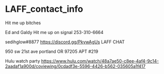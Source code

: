 # LAFF_contact_info
Hit me up bitches

Ed and Galdy
Hit me up on signal
253-310-6664

sedihglow#8877
https://discord.gg/PkywAgUs LAFF CHAT

950 sw 21st ave portland OR 97205 APT #219

Hulu watch party
https://www.hulu.com/watch/48a7ae50-c8ee-4af4-9c14-2aadaf1a900d/coviewing/0cdadf3e-5596-4426-b562-035605a1f417

